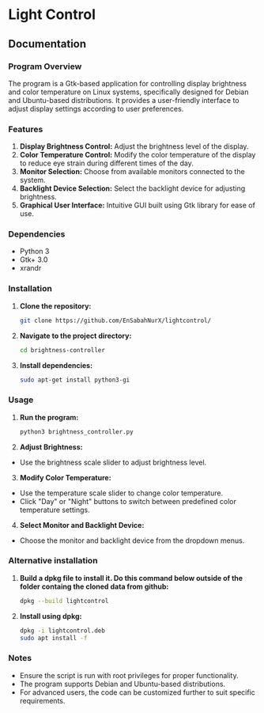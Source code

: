 # Light Control


## Documentation


### Program Overview
The program is a Gtk-based application for controlling display brightness and color temperature on Linux systems, specifically designed for Debian and Ubuntu-based distributions. It provides a user-friendly interface to adjust display settings according to user preferences.


### Features
1. **Display Brightness Control:** Adjust the brightness level of the display.
2. **Color Temperature Control:** Modify the color temperature of the display to reduce eye strain during different times of the day.
3. **Monitor Selection:** Choose from available monitors connected to the system.
4. **Backlight Device Selection:** Select the backlight device for adjusting brightness.
5. **Graphical User Interface:** Intuitive GUI built using Gtk library for ease of use.


### Dependencies
- Python 3
- Gtk+ 3.0
- xrandr


### Installation
1. **Clone the repository:**
   ```bash
   git clone https://github.com/EnSabahNurX/lightcontrol/


2. **Navigate to the project directory:**
   ```bash
   cd brightness-controller

3. **Install dependencies:**
   ```bash
   sudo apt-get install python3-gi


### Usage
1. **Run the program:**
   ```bash
   python3 brightness_controller.py

2. **Adjust Brightness:**
 - Use the brightness scale slider to adjust brightness level.
3. **Modify Color Temperature:**
 - Use the temperature scale slider to change color temperature.
 - Click "Day" or "Night" buttons to switch between predefined color temperature settings.
4. **Select Monitor and Backlight Device:**
 - Choose the monitor and backlight device from the dropdown menus.


### Alternative installation
1. **Build a dpkg file to install it. Do this command below outside of the folder containg the cloned data from github:**
   ```bash
   dpkg --build lightcontrol
1. **Install using dpkg:**
   ```bash
   dpkg -i lightcontrol.deb
   sudo apt install -f
### Notes
 - Ensure the script is run with root privileges for proper functionality.
 - The program supports Debian and Ubuntu-based distributions.
 - For advanced users, the code can be customized further to suit specific requirements.